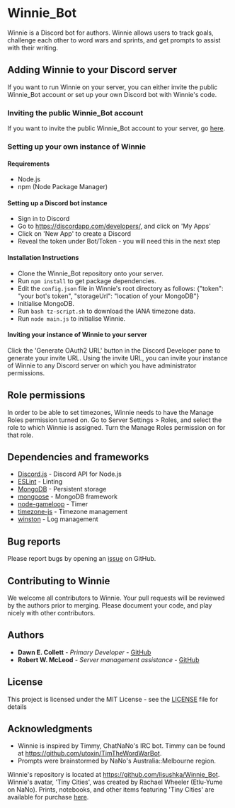 
# Winnie_Bot

Winnie is a Discord bot for authors.  Winnie allows users to track goals, challenge each other to word wars and sprints, and get prompts to assist with their writing.

## Adding Winnie to your Discord server

If you want to run Winnie on your server, you can either invite the public Winnie_Bot account or set up your own Discord bot with Winnie's code.

### Inviting the public Winnie_Bot account

If you want to invite the public Winnie_Bot account to your server, go [here](https://discordapp.com/api/oauth2/authorize?client_id=386676183791829002&permissions=0&scope=bot).

### Setting up your own instance of Winnie

#### Requirements

* Node.js
* npm (Node Package Manager)

#### Setting up a Discord bot instance

* Sign in to Discord
* Go to https://discordapp.com/developers/, and click on 'My Apps'
* Click on 'New App' to create a Discord
* Reveal the token under Bot/Token - you will need this in the next step

#### Installation Instructions

* Clone the Winnie_Bot repository onto your server.
* Run `npm install` to get package dependencies.
* Edit the `config.json` file in Winnie's root directory as follows: {"token": "your bot's token", "storageUrl": "location of your MongoDB"}
* Initialise MongoDB.
* Run `bash tz-script.sh` to download the IANA timezone data.
* Run `node main.js` to initialise Winnie.

#### Inviting your instance of Winnie to your server

Click the 'Generate OAuth2 URL' button in the Discord Developer pane to generate your invite URL.  Using the invite URL, you can invite your instance of Winnie to any Discord server on which you have administrator permissions.

## Role permissions

In order to be able to set timezones, Winnie needs to have the Manage Roles permission turned on.  Go to Server Settings > Roles, and select the role to which Winnie is assigned.  Turn the Manage Roles permission on for that role.

## Dependencies and frameworks

* [Discord.js](https://discord.js.org) - Discord API for Node.js
* [ESLint](https://eslint.org/) - Linting
* [MongoDB](https://www.mongodb.com/) - Persistent storage
* [mongoose](http://mongoosejs.com/) - MongoDB framework
* [node-gameloop](https://www.npmjs.com/package/node-gameloop) - Timer
* [timezone-js](https://www.npmjs.com/package/timezone-js) - Timezone management
* [winston](https://www.npmjs.com/package/winston) - Log management

## Bug reports

Please report bugs by opening an [issue](https://github.com/lisushka/Winnie_Bot/issues) on GitHub.

## Contributing to Winnie

We welcome all contributors to Winnie.  Your pull requests will be reviewed by the authors prior to merging.  Please document your code, and play nicely with other contributors.

## Authors

* **Dawn E. Collett** - *Primary Developer* - [GitHub](https://github.com/lisushka)
* **Robert W. McLeod** - *Server management assistance* - [GitHub](https://github.com/RobFaie)

## License

This project is licensed under the MIT License - see the [LICENSE](LICENSE) file for details

## Acknowledgments

* Winnie is inspired by Timmy, ChatNaNo's IRC bot.  Timmy can be found at https://github.com/utoxin/TimTheWordWarBot.
* Prompts were brainstormed by NaNo's Australia::Melbourne region.

Winnie's repository is located at https://github.com/lisushka/Winnie_Bot.
Winnie's avatar, 'Tiny Cities', was created by Rachael Wheeler (Etlu-Yume on NaNo).  Prints, notebooks, and other items featuring 'Tiny Cities' are available for purchase [here](https://www.redbubble.com/people/scorpiraw/works/33012468-tiny-cities).